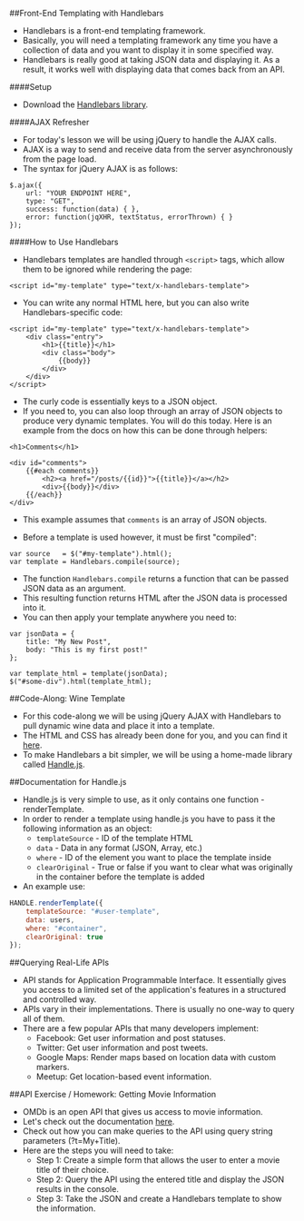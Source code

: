 ##Front-End Templating with Handlebars
- Handlebars is a front-end templating framework.
- Basically, you will need a templating framework any time you have a collection of data and you want to display it in some specified way.
- Handlebars is really good at taking JSON data and displaying it. As a result, it works well with displaying data that comes back from an API.

####Setup
- Download the [Handlebars library](http://handlebarsjs.com/).

####AJAX Refresher
- For today's lesson we will be using jQuery to handle the AJAX calls.
- AJAX is a way to send and receive data from the server asynchronously from the page load.
- The syntax for jQuery AJAX is as follows:

```
$.ajax({
	url: "YOUR ENDPOINT HERE",
	type: "GET",
	success: function(data) { },
	error: function(jqXHR, textStatus, errorThrown) { }
});
```

####How to Use Handlebars
- Handlebars templates are handled through `<script>` tags, which allow them to be ignored while rendering the page:

```
<script id="my-template" type="text/x-handlebars-template">
```

- You can write any normal HTML here, but you can also write Handlebars-specific code:

```
<script id="my-template" type="text/x-handlebars-template">
	<div class="entry">
		<h1>{{title}}</h1>
		<div class="body">
			{{body}}
		</div>
	</div>
</script>
```

- The curly code is essentially keys to a JSON object.
- If you need to, you can also loop through an array of JSON objects to produce very dynamic templates. You will do this today. Here is an example from the docs on how this can be done through helpers:

```
<h1>Comments</h1>

<div id="comments">
	{{#each comments}}
		<h2><a href="/posts/{{id}}">{{title}}</a></h2>
		<div>{{body}}</div>
	{{/each}}
</div>
```

- This example assumes that `comments` is an array of JSON objects.

- Before a template is used however, it must be first "compiled":

```
var source   = $("#my-template").html();
var template = Handlebars.compile(source);
```

- The function `Handlebars.compile` returns a function that can be passed JSON data as an argument.
- This resulting function returns HTML after the JSON data is processed into it.
- You can then apply your template anywhere you need to:

```
var jsonData = {
	title: "My New Post",
	body: "This is my first post!"
};

var template_html = template(jsonData);
$("#some-div").html(template_html);
```

##Code-Along: Wine Template
- For this code-along we will be using jQuery AJAX with Handlebars to pull dynamic wine data and place it into a template.
- The HTML and CSS has already been done for you, and you can find it [here](wine_manager_html/).
- To make Handlebars a bit simpler, we will be using a home-made library called [Handle.js](handle.js).

##Documentation for Handle.js
- Handle.js is very simple to use, as it only contains one function - renderTemplate.
- In order to render a template using handle.js you have to pass it the following information as an object:
	- `templateSource` - ID of the template HTML
	- `data` - Data in any format (JSON, Array, etc.)
	- `where` - ID of the element you want to place the template inside
	- `clearOriginal` - True or false if you want to clear what was originally in the container before the template is added
- An example use:

```javascript
HANDLE.renderTemplate({
	templateSource: "#user-template", 
	data: users, 
	where: "#container", 
	clearOriginal: true
});
```

##Querying Real-Life APIs
- API stands for Application Programmable Interface. It essentially gives you access to a limited set of the application's features in a structured and controlled way.
- APIs vary in their implementations. There is usually no one-way to query all of them.
- There are a few popular APIs that many developers implement:
	- Facebook: Get user information and post statuses.
	- Twitter: Get user information and post tweets.
	- Google Maps: Render maps based on location data with custom markers.
	- Meetup: Get location-based event information.

##API Exercise / Homework: Getting Movie Information
- OMDb is an open API that gives us access to movie information.
- Let's check out the documentation [here](http://www.omdbapi.com/).
- Check out how you can make queries to the API using query string parameters (?t=My+Title).
- Here are the steps you will need to take:
	- Step 1: Create a simple form that allows the user to enter a movie title of their choice.
	- Step 2: Query the API using the entered title and display the JSON results in the console.
	- Step 3: Take the JSON and create a Handlebars template to show the information.